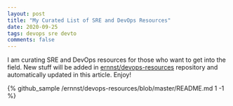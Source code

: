 ```yaml
---
layout: post
title: "My Curated List of SRE and DevOps Resources"
date: 2020-09-25
tags: devops sre devto
comments: false
---
```

I am curating SRE and DevOps resources for those who want to get into the field.
New stuff will be added in [ernnst/devops-resources](https://github.com/ernnst/devops-resources)
repository and automatically updated in this article. Enjoy!

{% github_sample /ernnst/devops-resources/blob/master/README.md 1 -1 %}
